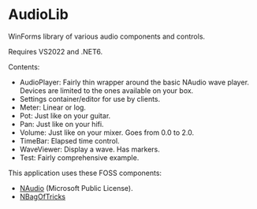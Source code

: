 # AudioLib

WinForms library of various audio components and controls.

Requires VS2022 and .NET6.

Contents:
- AudioPlayer: Fairly thin wrapper around the basic NAudio wave player. Devices are limited to the ones available on your box.
- Settings container/editor for use by clients.
- Meter: Linear or log.
- Pot: Just like on your guitar.
- Pan: Just like on your hifi.
- Volume: Just like on your mixer. Goes from 0.0 to 2.0.
- TimeBar: Elapsed time control.
- WaveViewer: Display a wave. Has markers.
- Test: Fairly comprehensive example.

This application uses these FOSS components:
- [NAudio](https://github.com/naudio/NAudio) (Microsoft Public License).
- [NBagOfTricks](https://github.com/cepthomas/NBagOfTricks/blob/main/README.md)


